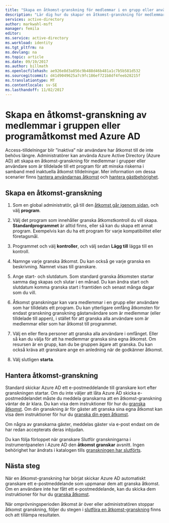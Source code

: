 ```yaml
---
title: "Skapa en åtkomst-granskning för medlemmar i en grupp eller användare med åtkomst till ett program med Azure AD | Microsoft Docs"
description: "Lär dig hur du skapar en åtkomst-granskning för medlemmar i en grupp eller användare med åtkomst till ett program."
services: active-directory
author: markwahl-msft
manager: femila
editor: 
ms.service: active-directory
ms.workload: identity
ms.tgt_pltfrm: na
ms.devlang: na
ms.topic: article
ms.date: 09/19/2017
ms.author: billmath
ms.openlocfilehash: ae926e8d3a856c9b488d46b481a1c7b5b581d532
ms.sourcegitcommit: d41d9049625a7c9fc186ef721b8df4feeb28215f
ms.translationtype: MT
ms.contentlocale: sv-SE
ms.lasthandoff: 11/02/2017
---
```

# <a name="create-an-access-review-of-group-members-or-application-access-with-azure-ad"></a>Skapa en åtkomst-granskning av medlemmar i gruppen eller programåtkomst med Azure AD

Access-tilldelningar blir ”inaktiva” när användare har åtkomst till de inte behövs längre. Administratörer kan använda Azure Active Directory (Azure AD) att skapa en åtkomst-granskning för medlemmar i grupper eller användare som är tilldelade till ett program för att minska riskerna i samband med inaktuella åtkomst tilldelningar. Mer information om dessa scenarier finns [hantera användarnas åtkomst](active-directory-azure-ad-controls-manage-user-access-with-access-reviews.md) och [hantera gästbehörighet](active-directory-azure-ad-controls-manage-guest-access-with-access-reviews.md). 

## <a name="create-an-access-review"></a>Skapa en åtkomst-granskning

1. Som en global administratör, gå till den [åtkomst går igenom sidan](https://portal.azure.com/#blade/Microsoft_AAD_ERM/DashboardBlade/), och välj **program**.

2. Välj det program som innehåller granska åtkomstkontroll du vill skapa. **Standardprogrammet** är alltid finns, eller så kan du skapa ett annat program. Exempelvis kan du ha ett program för varje kompatibilitet eller företagsmål.

3. Programmet och välj **kontroller**, och välj sedan **Lägg till** lägga till en kontroll.

4. Namnge varje granska åtkomst. Du kan också ge varje granska en beskrivning. Namnet visas till granskare.

5. Ange start- och slutdatum. Som standard granska åtkomsten startar samma dag skapas och slutar i en månad. Du kan ändra start och slutdatum komma granska start i framtiden och senast många dagar som du vill.

6. Åtkomst granskningar kan vara medlemmar i en grupp eller användare som har tilldelats ett program. Du kan ytterligare omfång åtkomsten för endast granskning granskning gästanvändare som är medlemmar (eller tilldelade till appen), i stället för att granska alla användare som är medlemmar eller som har åtkomst till programmet.

7. Välj en eller flera personer att granska alla användare i omfånget. Eller så kan du välja för att ha medlemmar granska sina egna åtkomst. Om resursen är en grupp, kan du be gruppen ägare att granska. Du kan också kräva att granskare ange en anledning när de godkänner åtkomst.

8. Välj slutligen **starta**.


## <a name="manage-the-access-review"></a>Hantera åtkomst-granskning

Standard skickar Azure AD ett e-postmeddelande till granskare kort efter granskningen startar. Om du inte väljer att låta Azure AD skicka e-postmeddelandet måste du meddela granskarna att en åtkomst-granskning väntar de är klara. Du kan visa dem instruktioner för hur du [granska åtkomst](active-directory-azure-ad-controls-perform-access-review.md). Om din granskning är för gäster att granska sina egna åtkomst kan visa dem instruktioner för hur du [granska din egen åtkomst](active-directory-azure-ad-controls-perform-access-review.md).

Om några av granskarna gäster, meddelas gäster via e-post endast om de har redan accepterats deras inbjudan.


Du kan följa förloppet när granskare Slutför granskningarna i instrumentpanelen i Azure AD den **åtkomst granskar** avsnitt. Ingen behörighet har ändrats i katalogen tills [granskningen har slutförts](active-directory-azure-ad-controls-complete-access-review.md).

## <a name="next-steps"></a>Nästa steg

När en åtkomst-granskning har börjat skickar Azure AD automatiskt granskare ett e-postmeddelande som uppmanar dem att granska åtkomst. Om en användare inte har fått ett e-postmeddelande, kan du skicka dem instruktioner för hur du [granska åtkomst](active-directory-azure-ad-controls-perform-access-review.md). 

När omprövningsperioden åtkomst är över eller administratören stoppar åtkomst granskning, följer du stegen i [slutföra en åtkomst-granskning](active-directory-azure-ad-controls-complete-access-review.md) finns och att tillämpa resultaten.


